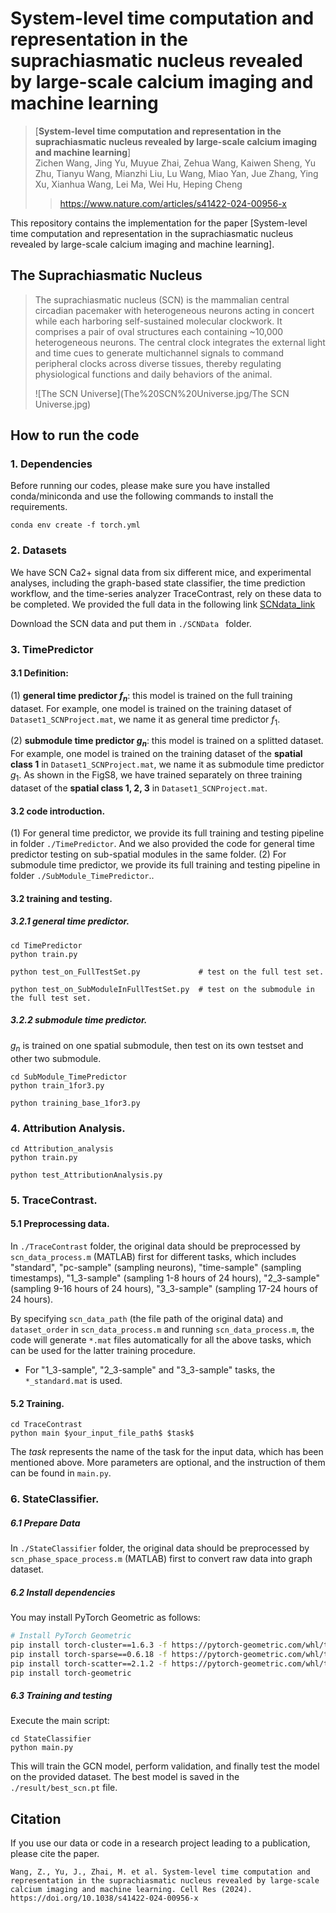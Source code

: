 # System-level time computation and representation in the suprachiasmatic nucleus revealed by large-scale calcium imaging and machine learning

> [**System-level time computation and representation in the suprachiasmatic nucleus revealed by large-scale calcium imaging and machine learning**]
>  <br>
> Zichen Wang, Jing Yu, Muyue Zhai, Zehua Wang, Kaiwen Sheng, Yu Zhu, Tianyu Wang, Mianzhi Liu, Lu Wang, Miao Yan, Jue Zhang, Ying Xu, Xianhua Wang, Lei Ma, Wei Hu, Heping Cheng <br>
> > <https://www.nature.com/articles/s41422-024-00956-x> <br>

This repository contains the implementation for the paper [System-level time computation and representation in the suprachiasmatic nucleus revealed by large-scale calcium imaging and machine learning]. 

## The Suprachiasmatic Nucleus

> The suprachiasmatic nucleus (SCN) is the mammalian central circadian pacemaker with heterogeneous neurons acting in concert while each harboring self-sustained molecular clockwork. It comprises a pair of oval structures each containing ~10,000 heterogeneous neurons. The central clock integrates the external light and time cues to generate multichannel signals to command peripheral clocks across diverse tissues, thereby regulating physiological functions and daily behaviors of the animal.
> >
> ![The SCN Universe](The%20SCN%20Universe.jpg/The SCN Universe.jpg)

## How to run the code
### 1. Dependencies
Before running our codes, please make sure you have installed conda/miniconda and use the following commands to install the requirements.
```shell script
conda env create -f torch.yml
``` 

### 2. Datasets
We have SCN Ca2+ signal data from six different mice, and experimental analyses, including the graph-based state classifier, the time prediction workflow, and the time-series analyzer TraceContrast, rely on these data to be completed. We provided the full data in the following link 
[SCNdata_link](https://pkueducn-my.sharepoint.com/:f:/g/personal/wangzichen_pkueducn_onmicrosoft_com/ElZ-3W0GFl9Hrs0Kh_i2_70B7F5ReKX9hZxlUl837WON8A?e=9kM5cR)

Download the SCN data and put them in ```./SCNData ``` folder.

### 3. TimePredictor
#### 3.1 Definition:
(1) **general time predictor $f_{n}$**: this model is trained on the full training dataset. For example, one model is trained on the training dataset of ```Dataset1_SCNProject.mat```, we name it as general time predictor $f_{1}$.

(2) **submodule time predictor $g_{n}$**: this model is trained on a splitted dataset. For example, one model is trained on the training dataset of the **spatial class 1** in ```Dataset1_SCNProject.mat```, we name it as submodule time predictor $g_{1}$. As shown in the FigS8, we have trained separately on three training dataset of the **spatial class 1, 2, 3** in ```Dataset1_SCNProject.mat```.

#### 3.2 code introduction.
(1) For general time predictor, we provide its full training and testing pipeline in folder ```./TimePredictor```. And we also provided the code for general time predictor testing on sub-spatial modules in the same folder. 
(2) For submodule time predictor, we provide its full training and testing pipeline in folder ```./SubModule_TimePredictor```..

#### 3.2 training and testing.
##### 3.2.1 general time predictor.
```
cd TimePredictor
python train.py

python test_on_FullTestSet.py             # test on the full test set.

python test_on_SubModuleInFullTestSet.py  # test on the submodule in the full test set.
```

##### 3.2.2 submodule time predictor.
$g_{n}$ is trained on one spatial submodule, then test on its own testset and other two submodule.
```
cd SubModule_TimePredictor
python train_1for3.py

python training_base_1for3.py  
```

### 4. Attribution Analysis.

```
cd Attribution_analysis
python train.py

python test_AttributionAnalysis.py
```


### 5. TraceContrast.

#### 5.1 Preprocessing data.

In ```./TraceContrast``` folder, the original data should be preprocessed by ```scn_data_process.m``` (MATLAB) first for different tasks, which includes "standard", "pc-sample" (sampling neurons), "time-sample" (sampling timestamps), "1_3-sample" (sampling 1-8 hours of 24 hours), "2_3-sample" (sampling 9-16 hours of 24 hours), "3_3-sample" (sampling 17-24 hours of 24 hours).

By specifying ```scn_data_path``` (the file path of the original data) and ```dataset_order``` in ```scn_data_process.m``` and running ```scn_data_process.m```, the code will generate ```*.mat``` files automatically for all the above tasks, which can be used for the latter training procedure.

- For "1_3-sample", "2_3-sample" and "3_3-sample" tasks, the ```*_standard.mat``` is used.


#### 5.2 Training.

```
cd TraceContrast
python main $your_input_file_path$ $task$
```

The $task$ represents the name of the task for the input data, which has been mentioned above. More parameters are optional, and the instruction of them can be found in ```main.py```.


### 6. StateClassifier.

##### 6.1 Prepare Data

In ```./StateClassifier``` folder, the original data should be preprocessed by ```scn_phase_space_process.m``` (MATLAB) first to convert raw data into graph dataset.

##### 6.2 Install dependencies

You may install PyTorch Geometric as follows:

```bash
# Install PyTorch Geometric
pip install torch-cluster==1.6.3 -f https://pytorch-geometric.com/whl/torch-2.1.0+cu118.html
pip install torch-sparse==0.6.18 -f https://pytorch-geometric.com/whl/torch-2.1.0+cu118.html
pip install torch-scatter==2.1.2 -f https://pytorch-geometric.com/whl/torch-2.1.0+cu118.html
pip install torch-geometric
```

##### 6.3 Training and testing

Execute the main script:

```
cd StateClassifier
python main.py
```

This will train the GCN model, perform validation, and finally test the model on the provided dataset. The best model is saved in the `./result/best_scn.pt` file.

## Citation
If you use our data or code in a research project leading to a publication, please cite the paper.

```
Wang, Z., Yu, J., Zhai, M. et al. System-level time computation and representation in the suprachiasmatic nucleus revealed by large-scale calcium imaging and machine learning. Cell Res (2024). https://doi.org/10.1038/s41422-024-00956-x
```